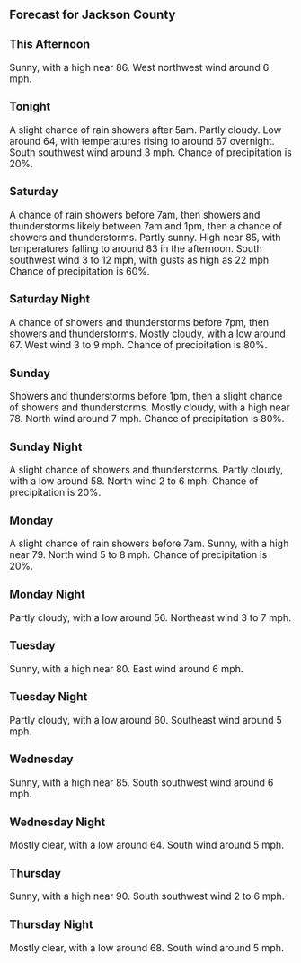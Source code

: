 <div>
   <h2>Forecast for Jackson County</h2>
   <p>
      <div style="font-size:120%">
         <h3>This Afternoon</h3>Sunny, with a high near 86. West northwest wind around 6 mph.<br></div>
   </p>
   <p>
      <div style="font-size:120%">
         <h3>Tonight</h3>A slight chance of rain showers after 5am. Partly cloudy. Low around 64, with temperatures rising to around 67 overnight.
         South southwest wind around 3 mph. Chance of precipitation is 20%.<br></div>
   </p>
   <p>
      <div style="font-size:120%">
         <h3>Saturday</h3>A chance of rain showers before 7am, then showers and thunderstorms likely between 7am and 1pm, then a chance of showers and
         thunderstorms. Partly sunny. High near 85, with temperatures falling to around 83 in the afternoon. South southwest wind 3
         to 12 mph, with gusts as high as 22 mph. Chance of precipitation is 60%.<br></div>
   </p>
   <p>
      <div style="font-size:120%">
         <h3>Saturday Night</h3>A chance of showers and thunderstorms before 7pm, then showers and thunderstorms. Mostly cloudy, with a low around 67. West
         wind 3 to 9 mph. Chance of precipitation is 80%.<br></div>
   </p>
   <p>
      <div style="font-size:120%">
         <h3>Sunday</h3>Showers and thunderstorms before 1pm, then a slight chance of showers and thunderstorms. Mostly cloudy, with a high near 78.
         North wind around 7 mph. Chance of precipitation is 80%.<br></div>
   </p>
   <p>
      <div style="font-size:120%">
         <h3>Sunday Night</h3>A slight chance of showers and thunderstorms. Partly cloudy, with a low around 58. North wind 2 to 6 mph. Chance of precipitation
         is 20%.<br></div>
   </p>
   <p>
      <div style="font-size:120%">
         <h3>Monday</h3>A slight chance of rain showers before 7am. Sunny, with a high near 79. North wind 5 to 8 mph. Chance of precipitation is
         20%.<br></div>
   </p>
   <p>
      <div style="font-size:120%">
         <h3>Monday Night</h3>Partly cloudy, with a low around 56. Northeast wind 3 to 7 mph.<br></div>
   </p>
   <p>
      <div style="font-size:120%">
         <h3>Tuesday</h3>Sunny, with a high near 80. East wind around 6 mph.<br></div>
   </p>
   <p>
      <div style="font-size:120%">
         <h3>Tuesday Night</h3>Partly cloudy, with a low around 60. Southeast wind around 5 mph.<br></div>
   </p>
   <p>
      <div style="font-size:120%">
         <h3>Wednesday</h3>Sunny, with a high near 85. South southwest wind around 6 mph.<br></div>
   </p>
   <p>
      <div style="font-size:120%">
         <h3>Wednesday Night</h3>Mostly clear, with a low around 64. South wind around 5 mph.<br></div>
   </p>
   <p>
      <div style="font-size:120%">
         <h3>Thursday</h3>Sunny, with a high near 90. South southwest wind 2 to 6 mph.<br></div>
   </p>
   <p>
      <div style="font-size:120%">
         <h3>Thursday Night</h3>Mostly clear, with a low around 68. South wind around 5 mph.<br></div>
   </p>
</div>